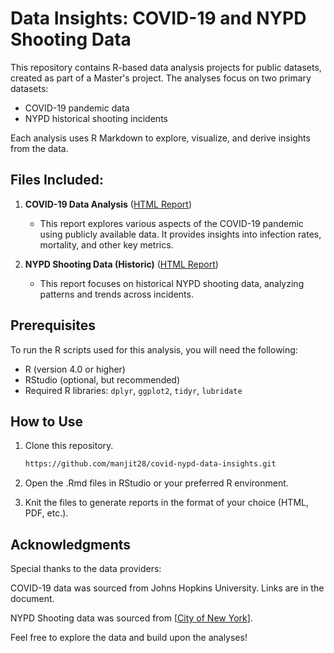 # Data Insights: COVID-19 and NYPD Shooting Data

This repository contains R-based data analysis projects for public datasets, created as part of a Master's project. The analyses focus on two primary datasets:
- COVID-19 pandemic data
- NYPD historical shooting incidents

Each analysis uses R Markdown to explore, visualize, and derive insights from the data.

## Files Included:
1. **COVID-19 Data Analysis** ([HTML Report](./week5-covid19-3.html))
   - This report explores various aspects of the COVID-19 pandemic using publicly available data. It provides insights into infection rates, mortality, and other key metrics.
   
2. **NYPD Shooting Data (Historic)** ([HTML Report](./week5-nypd-rmd.html))
   - This report focuses on historical NYPD shooting data, analyzing patterns and trends across incidents.

## Prerequisites
To run the R scripts used for this analysis, you will need the following:
- R (version 4.0 or higher)
- RStudio (optional, but recommended)
- Required R libraries: `dplyr`, `ggplot2`, `tidyr`, `lubridate`

## How to Use
1. Clone this repository.
   ```bash
   https://github.com/manjit28/covid-nypd-data-insights.git
2. Open the .Rmd files in RStudio or your preferred R environment.

3. Knit the files to generate reports in the format of your choice (HTML, PDF, etc.).

## Acknowledgments
Special thanks to the data providers:

COVID-19 data was sourced from Johns Hopkins University. Links are in the document.

NYPD Shooting data was sourced from [[City of New York](https://data.cityofnewyork.us/api/views/833y-fsy8/rows.csv?accessType=DOWNLOAD)].

Feel free to explore the data and build upon the analyses!
